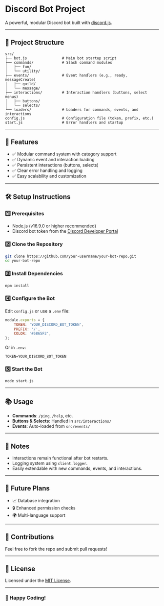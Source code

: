 # Discord Bot Project

A powerful, modular Discord bot built with [discord.js](https://discord.js.org/).

---

## 📂 Project Structure

```
src/
├── bot.js                # Main bot startup script
├── commands/             # Slash command modules
│   ├── fun/
│   └── utility/
├── events/               # Event handlers (e.g., ready, messageCreate)
│   ├── guild/
│   └── message/
├── interactions/         # Interaction handlers (buttons, select menus)
│   ├── buttons/
│   └── selects/
└── loaders/              # Loaders for commands, events, and interactions
config.js                 # Configuration file (token, prefix, etc.)
start.js                  # Error handlers and startup
```

---

## 🚀 Features

- ✅ Modular command system with category support
- ✅ Dynamic event and interaction loading
- ✅ Persistent interactions (buttons, selects)
- ✅ Clear error handling and logging
- ✅ Easy scalability and customization

---

## 🛠️ Setup Instructions

### 1️⃣ Prerequisites
- Node.js (v16.9.0 or higher recommended)
- Discord bot token from the [Discord Developer Portal](https://discord.com/developers/applications)

### 2️⃣ Clone the Repository
```bash
git clone https://github.com/your-username/your-bot-repo.git
cd your-bot-repo
```

### 3️⃣ Install Dependencies
```bash
npm install
```

### 4️⃣ Configure the Bot
Edit `config.js` or use a `.env` file:
```js
module.exports = {
    TOKEN: 'YOUR_DISCORD_BOT_TOKEN',
    PREFIX: '/',
    COLOR: '#5865F2',
};
```
Or in `.env`:
```
TOKEN=YOUR_DISCORD_BOT_TOKEN
```

### 5️⃣ Start the Bot
```bash
node start.js
```

---

## 📚 Usage

- **Commands**: `/ping`, `/help`, etc.
- **Buttons & Selects**: Handled in `src/interactions/`
- **Events**: Auto-loaded from `src/events/`

---

## 📌 Notes

- Interactions remain functional after bot restarts.
- Logging system using `client.logger`.
- Easily extendable with new commands, events, and interactions.

---

## 🌟 Future Plans

- 📈 Database integration
- 🔒 Enhanced permission checks
- 🌍 Multi-language support

---

## 🤝 Contributions

Feel free to fork the repo and submit pull requests!

---

## 📄 License

Licensed under the [MIT License](LICENSE).

---

### 🎉 Happy Coding!
